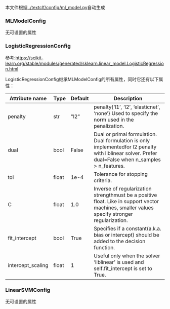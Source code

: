 本文件根据[../textclf/config/ml_model.py](../textclf/config/ml_model.py)自动生成

### MLModelConfig

 无可设置的属性



### LogisticRegressionConfig

参考:https://scikit-learn.org/stable/modules/generated/sklearn.linear_model.LogisticRegression.html

LogisticRegressionConfig继承MLModelConfig的所有属性，同时它还有以下属性：

 | Attribute name    | Type   | Default   | Description                                                                                                                                          |
|-------------------|--------|-----------|------------------------------------------------------------------------------------------------------------------------------------------------------|
| penalty           | str    | "l2"      | penalty{‘l1’, ‘l2’, ‘elasticnet’, ‘none’} Used to specify the norm used in the penalization.                                                         |
| dual              | bool   | False     | Dual or primal formulation. Dual formulation is only implementedfor l2 penalty with liblinear solver. Prefer dual=False when n_samples > n_features. |
| tol               | float  | 1e-4      | Tolerance for stopping criteria.                                                                                                                     |
| C                 | float  | 1.0       | Inverse of regularization strengthmust be a positive float. Like in support vector machines, smaller values specify stronger regularization.         |
| fit_intercept     | bool   | True      | Specifies if a constant(a.k.a. bias or intercept) should be added to the decision function.                                                          |
| intercept_scaling | float  | 1         | Useful only when the solver ‘liblinear’ is used and self.fit_intercept is set to True.                                                               |



### LinearSVMConfig

 无可设置的属性

